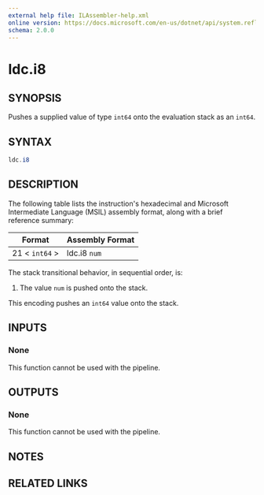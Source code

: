 ```yaml
---
external help file: ILAssembler-help.xml
online version: https://docs.microsoft.com/en-us/dotnet/api/system.reflection.emit.opcodes.ldc_i8
schema: 2.0.0
---
```


# ldc.i8

## SYNOPSIS

Pushes a supplied value of type `int64` onto the evaluation stack as an `int64`.

## SYNTAX

```powershell
ldc.i8
```

## DESCRIPTION

The following table lists the instruction's hexadecimal and Microsoft Intermediate Language (MSIL) assembly format, along with a brief reference summary:

| Format         | Assembly Format |
| -------------- | --------------- |
| 21 < `int64` > | ldc.i8 `num`    |

 The stack transitional behavior, in sequential order, is:

1.  The value `num` is pushed onto the stack.

 This encoding pushes an `int64` value onto the stack.

## INPUTS

### None

This function cannot be used with the pipeline.

## OUTPUTS

### None

This function cannot be used with the pipeline.

## NOTES

## RELATED LINKS
